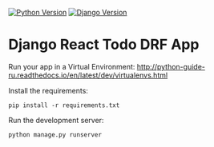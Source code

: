 [![Python Version](https://img.shields.io/badge/python-3.8-brightgreen.svg)](https://python.org)
[![Django Version](https://img.shields.io/badge/django-4.0.1-brightgreen.svg)](https://djangoproject.com)

# Django React Todo DRF App

Run your app in a Virtual Environment: http://python-guide-ru.readthedocs.io/en/latest/dev/virtualenvs.html

Install the requirements:
```
pip install -r requirements.txt
```

Run the development server:
```
python manage.py runserver
```
